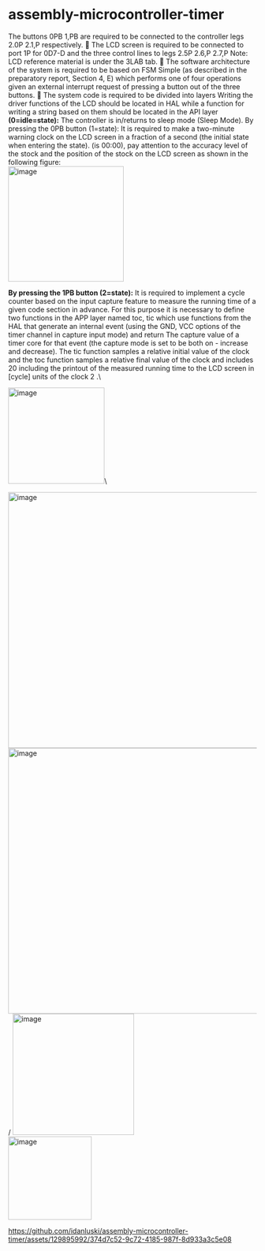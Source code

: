# assembly-microcontroller-timer

The buttons 0PB 1,PB are required to be connected to the controller legs 2.0P 2.1,P respectively.
 The LCD screen is required to be connected to port 1P for 0D7-D and the three control lines to legs 2.5P 2.6,P 2.7,P
Note: LCD reference material is under the 3LAB tab.
 The software architecture of the system is required to be based on FSM Simple (as described in the preparatory report, Section 4, E)
which performs one of four operations given an external interrupt request of pressing a button out of the three buttons.
 The system code is required to be divided into layers
Writing the driver functions of the LCD should be located in HAL while a function for writing a string
based on them should be located in the API layer
**(0=idle=state):**
The controller is in/returns to sleep mode (Sleep Mode).
By pressing the 0PB button (1=state):
It is required to make a two-minute warning clock on the LCD screen in a fraction of a second (the initial state when entering the state).
(is 00:00), pay attention to the accuracy level of the stock and the position of the stock on the LCD screen as shown in the following figure:\
<img width="234" alt="image" src="https://github.com/idanluski/assembly-microcontroller-timer/assets/129895992/e698ea09-8e24-48ee-a143-433de011633e">

**By pressing the 1PB button (2=state):**
It is required to implement a cycle counter based on the input capture feature to measure the running time of a given code section in advance.
For this purpose it is necessary to define two functions in the APP layer named toc, tic which use functions from the
HAL that generate an internal event (using the GND, VCC options of the timer channel in capture input mode) and return
The capture value of a timer core for that event (the capture mode is set to be both on - increase and decrease).
The tic function samples a relative initial value of the clock and the toc function samples a relative final value of the clock and includes
20 including the printout of the measured running time to the LCD screen in [cycle] units of the clock 2
.\

<img width="195" alt="image" src="https://github.com/idanluski/assembly-microcontroller-timer/assets/129895992/cb540537-3e84-4f8a-afbe-d77fd896b308">\

<img width="519" alt="image" src="https://github.com/idanluski/GPIO-interrupts-LPM/assets/129895992/1b132d6d-f88c-439b-993c-a0ced69bec36">\
<img width="539" alt="image" src="https://github.com/idanluski/GPIO-interrupts-LPM/assets/129895992/a243cda3-0d6b-461a-b812-1f9227f58619">/
<img width="246" alt="image" src="https://github.com/idanluski/GPIO-interrupts-LPM/assets/129895992/6742e3ec-477b-434f-ac71-619cd5162213">\
<img width="169" alt="image" src="https://github.com/idanluski/GPIO-interrupts-LPM/assets/129895992/a82d617c-094f-4957-a7b6-ebe693a1b530">



https://github.com/idanluski/assembly-microcontroller-timer/assets/129895992/374d7c52-9c72-4185-987f-8d933a3c5e08





